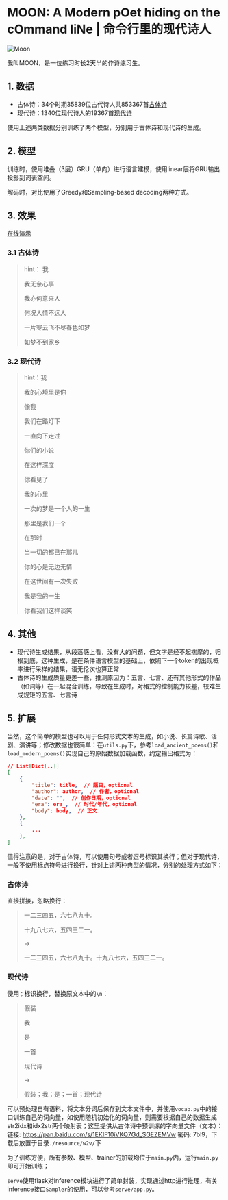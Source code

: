 # MOON: A Modern pOet hiding on the cOmmand liNe  |  命令行里的现代诗人

![Moon](http://qiniu.shihanmax.top/20210518093459_BV24Yr_%E6%88%AA%E5%B1%8F2021-05-18%2009.34.19.jpeg)

我叫MOON，是一位练习时长2天半的作诗练习生。



## 1. 数据

- 古体诗：34个时期35839位古代诗人共853367首<a href="https://github.com/Werneror/Poetry">古体诗</a>
- 现代诗：1340位现代诗人的19367首<a href="https://github.com/sheepzh/poetry">现代诗</a>

使用上述两类数据分别训练了两个模型，分别用于古体诗和现代诗的生成。



## 2. 模型

训练时，使用堆叠（3层）GRU（单向）进行语言建模，使用linear层将GRU输出投影到词表空间。

解码时，对比使用了Greedy和Sampling-based decoding两种方式。



## 3. 效果

[在线演示](http://shihanmax.top:5000)

### 3.1 古体诗

> hint： 我
>
> 我无奈心事
>
> 我亦何意来人
>
> 何况人情不远人
>
> 一片寒云飞不尽春色如梦
>
> 如梦不到家乡



### 3.2 现代诗

> hint：我
>
> 我的心境里是你
>
> 像我
>
> 我们在路灯下
>
> 一直向下走过
>
> 你们的小说
>
> 在这样深度
>
> 你看见了
>
> 我的心里
>
> 一次的梦是一个人的一生
>
> 那里是我们一个
>
> 在那时
>
> 当一切的都已在那儿
>
> 你的心是无边无情
>
> 在这世间有一次失败
>
> 我是我的一生
>
> 你看我们这样谈笑



## 4. 其他

- 现代诗生成结果，从段落感上看，没有大的问题，但文字是经不起揣摩的，归根到底，这种生成，是在条件语言模型的基础上，依照下一个token的出现概率进行采样的结果，语无伦次也算正常
- 古体诗的生成质量更差一些，推测原因为：五言、七言、还有其他形式的作品（如词等）在一起混合训练，导致在生成时，对格式的控制能力较差，较难生成规矩的五言、七言诗


## 5. 扩展

当然，这个简单的模型也可以用于任何形式文本的生成，如小说、长篇诗歌、话剧、演讲等；修改数据也很简单：在`utils.py`下，参考`load_ancient_poems()`和`load_modern_poems()`实现自己的原始数据加载函数，约定输出格式为：

```json
// List[Dict[..]]
[
    {
        "title": title,  // 题目，optional
        "author": author,  // 作者，optional
        "date": "",  // 创作日期，optional
        "era": era_,  // 时代/年代，optional
        "body": body,  // 正文
    },
    {
        ...
    },
]
```

值得注意的是，对于古体诗，可以使用句号或者逗号标识其换行；但对于现代诗，一般不使用标点符号进行换行，针对上述两种典型的情况，分别的处理方式如下：

### 古体诗

直接拼接，忽略换行：

> 一二三四五，六七八九十。
>
> 十九八七六，五四三二一。
>
> -> 
>
> 一二三四五，六七八九十。十九八七六，五四三二一。



### 现代诗

使用`；`标识换行，替换原文本中的`\n`：

> 假装
>
> 我
>
> 是
>
> 一首
>
> 现代诗
>
> ->
>
> 假装；我；是；一首；现代诗

可以预处理自有语料，将文本分词后保存到文本文件中，并使用`vocab.py`中的接口训练自己的词向量，如使用随机初始化的词向量，则需要根据自己的数据生成str2idx和idx2str两个映射表；这里提供从古体诗中预训练的字向量文件（文本）：链接: https://pan.baidu.com/s/1EKIF10iVKQ7Gd_SGEZEMVw  密码: 7bl9，下载后放置于目录`./resource/w2v/`下

为了训练方便，所有参数、模型、trainer的加载均位于`main.py`内，运行`main.py`即可开始训练；

`serve`使用flask对inference模块进行了简单封装，实现通过http进行推理，有关inference接口`Sampler`的使用，可以参考`serve/app.py`。



